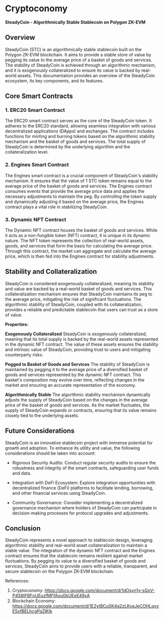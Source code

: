# Cryptoconomy

**SteadyCoin - Algorithmically Stable Stablecoin on Polygon ZK-EVM**

## Overview

SteadyCoin (STC) is an algorithmically stable stablecoin built on the Polygon ZK-EVM blockchain. It aims to provide a stable store of value by pegging its value to the average price of a basket of goods and services. The stability of SteadyCoin is achieved through an algorithmic mechanism, and it is exogenously collateralized to ensure its value is backed by real-world assets. This documentation provides an overview of the SteadyCoin ecosystem, its key components, and its features.

## Core Smart Contracts

### 1. ERC20 Smart Contract

The ERC20 smart contract serves as the core of the SteadyCoin token. It adheres to the ERC20 standard, allowing seamless integration with various decentralized applications (DApps) and exchanges. The contract includes functions for minting and burning tokens based on the algorithmic stability mechanism and the basket of goods and services. The total supply of SteadyCoin is determined by the underlying algorithm and the collateralization level.

### 2. Engines Smart Contract

The Engines smart contract is a crucial component of SteadyCoin's stability mechanism. It ensures that the value of 1 STC token remains equal to the average price of the basket of goods and services. The Engines contract consumes events that provide the average price data and applies the necessary adjustments to maintain the peg. By controlling the token supply and dynamically adjusting it based on the average price, the Engines contract plays a vital role in stabilizing SteadyCoin.

### 3. Dynamic NFT Contract

The Dynamic NFT contract houses the basket of goods and services. While it acts as a non-fungible token (NFT) contract, it is unique in its dynamic nature. The NFT token represents the collection of real-world assets, goods, and services that form the basis for calculating the average price. Through this contract, the market can aggregate and calculate the average price, which is then fed into the Engines contract for stability adjustments.

## Stability and Collateralization

SteadyCoin is considered exogenously collateralized, meaning its stability and value are backed by a real-world basket of goods and services. This collateralization mechanism ensures that SteadyCoin maintains its peg to the average price, mitigating the risk of significant fluctuations. The algorithmic stability of SteadyCoin, coupled with its collateralization, provides a reliable and predictable stablecoin that users can trust as a store of value.

**Properties:**

**Exogenously Collateralized**
SteadyCoin is exogenously collateralized, meaning that its total supply is backed by the real-world assets represented in the dynamic NFT contract. The value of these assets ensures the stability and intrinsic value of SteadyCoin, providing trust to users and mitigating counterparty risks.

**Pegged to Basket of Goods and Services**
The stability of SteadyCoin is maintained by pegging it to the average price of a diversified basket of goods and services represented by the dynamic NFT contract. This basket's composition may evolve over time, reflecting changes in the market and ensuring an accurate representation of the economy.

**Algorithmically Stable**
The algorithmic stability mechanism dynamically adjusts the supply of SteadyCoin based on the changes in the average price of the basket of goods and services. As the market fluctuates, the supply of SteadyCoin expands or contracts, ensuring that its value remains closely tied to the underlying assets.

## Future Considerations
SteadyCoin is an innovative stablecoin project with immense potential for growth and adoption. To enhance its utility and value, the following considerations should be taken into account:

- Rigorous Security Audits: Conduct regular security audits to ensure the robustness and integrity of the smart contracts, safeguarding user funds and data.

- Integration with DeFi Ecosystem: Explore integration opportunities with decentralized finance (DeFi) platforms to facilitate lending, borrowing, and other financial services using SteadyCoin.

- Community Governance: Consider implementing a decentralized governance mechanism where holders of SteadyCoin can participate in decision-making processes for protocol upgrades and adjustments.


## Conclusion

SteadyCoin represents a novel approach to stablecoin design, leveraging algorithmic stability and real-world asset collateralization to maintain a stable value. The integration of the dynamic NFT contract and the Engines contract ensures that the stablecoin remains resilient against market fluctuations. By pegging its value to a diversified basket of goods and services, SteadyCoin aims to provide users with a reliable, transparent, and secure stablecoin on the Polygon ZK-EVM blockchain.


References:

1. Cryptoconomy: https://docs.google.com/document/d/1dOsyn1y-sQxV-P4S8tFBFoUEuzfMFfAou0bUEeE49xA
2. Blockchain Economy: https://docs.google.com/document/d/1E2ytBCuSK4g2zLKyqJeCOHLqvxE5xfBELhcgPqZlKlk
